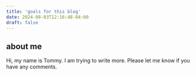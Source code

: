```yaml
---
title: 'goals for this blog'
date: 2024-08-03T12:16:48-04:00
draft: false
---
```


## about me
Hi, my name is Tommy. I am trying to write more. Please let me know if you have any comments.